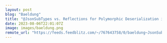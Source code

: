 ```yaml
---
layout: post
blog: "Baeldung"
title: "@JsonSubTypes vs. Reflections for Polymorphic Deserialization in Jackson"
date: 2023-08-06T22:01:07Z
image: images/baeldung.png
remote_url: "https://feeds.feedblitz.com/~/767643758/0/baeldung~JsonSubTypes-vs-Reflections-for-Polymorphic-Deserialization-in-Jackson"
---
```

